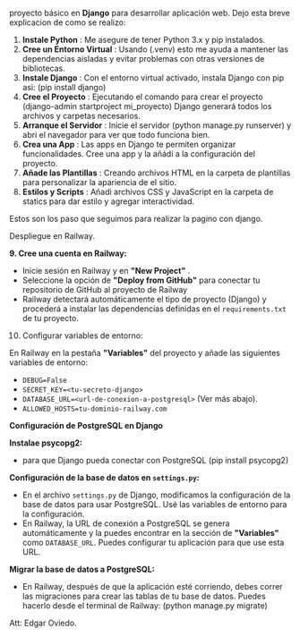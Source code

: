 proyecto básico en **Django** para desarrollar aplicación web. Dejo esta breve explicacion de como se realizo:

1. **Instale Python** : Me asegure de tener Python 3.x y pip instalados.
2. **Cree un Entorno Virtual** : Usando (.venv) esto me ayuda a mantener las dependencias aisladas y evitar problemas con otras versiones de bibliotecas.
3. **Instale Django** : Con el entorno virtual activado, instala Django con pip asi: (pip install django)
4. **Cree el Proyecto** : Ejecutando el comando para crear el proyecto (django-admin startproject mi_proyecto) Django generará todos los archivos y carpetas necesarios.
5. **Arranque el Servidor** : Inicie el servidor  (python manage.py runserver) y abri el navegador para ver que todo funciona bien.
6. **Crea una App** : Las apps en Django te permiten organizar funcionalidades. Cree una app y la añádi a la configuración del proyecto.
7. **Añade las Plantillas** : Creando archivos HTML en la carpeta de plantillas para personalizar la apariencia de el sitio.
8. **Estilos y Scripts** : Añadi archivos CSS y JavaScript en la carpeta de statics para dar estilo y agregar interactividad.

Estos son los paso que seguimos para realizar la pagino con django.

Despliegue en Railway.

**9. Cree una cuenta en Railway:**

* Inicie sesión en Railway y en  **"New Project"** .
* Seleccione la opción de **"Deploy from GitHub"** para conectar tu repositorio de GitHub al proyecto de Railway
* Railway detectará automáticamente el tipo de proyecto (Django) y procederá a instalar las dependencias definidas en el `requirements.txt` de tu proyecto.

10. Configurar variables de entorno:

En Railway en la pestaña **"Variables"** del proyecto y añade las siguientes variables de entorno:

* `DEBUG=False`
* `SECRET_KEY=<tu-secreto-django>`
* `DATABASE_URL=<url-de-conexion-a-postgresql>` (Ver más abajo).
* `ALLOWED_HOSTS=tu-dominio-railway.com`

**Configuración de PostgreSQL en Django**


**Instalae psycopg2:**

* para que Django pueda conectar con PostgreSQL (pip install psycopg2)

**Configuración de la base de datos en `settings.py`:**

* En el archivo `settings.py` de Django, modificamos la configuración de la base de datos para usar PostgreSQL. Usé las variables de entorno para la configuración.
* En Railway, la URL de conexión a PostgreSQL se genera automáticamente y la puedes encontrar en la sección de **"Variables"** como `DATABASE_URL`. Puedes configurar tu aplicación para que use esta URL.

**Migrar la base de datos a PostgreSQL:**

* En Railway, después de que la aplicación esté corriendo, debes correr las migraciones para crear las tablas de tu base de datos. Puedes hacerlo desde el terminal de Railway: (python manage.py migrate)

Att: Edgar Oviedo.
